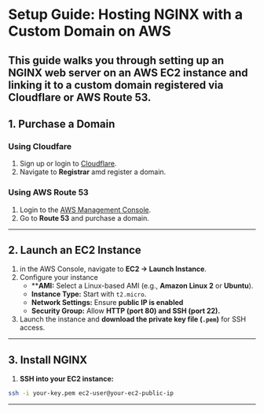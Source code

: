 # Setup Guide: Hosting NGINX with a Custom Domain on AWS

This guide walks you through setting up an **NGINX** web server on an **AWS EC2** instance and linking it to a **custom domain** registered via **Cloudflare** or **AWS Route 53**.
---

## 1. **Purchase a Domain** 
### Using Cloudfare
1. Sign up or login to [Cloudflare](https://www.cloudflare.com/).
2. Navigate to **Registrar** amd register a domain.

### **Using AWS Route 53**
1. Login to the [AWS Management Console](https://aws.amazon.com/console/).
2. Go to **Route 53** and purchase a domain.
---

## 2. **Launch an EC2 Instance**
1. in the AWS Console, navigate to **EC2 → Launch Instance**.
2. Configure your instance
   -  ****AMI:** Select a Linux-based AMI (e.g., **Amazon Linux 2** or **Ubuntu**).
   -  **Instance Type:** Start with `t2.micro`.
   -  **Network Settings:** Ensure **public IP is enabled**
   -  **Security Group:** Allow **HTTP (port 80)  and SSH (port 22).**
3. Launch the instance and **download the private key file (`.pem`)** for SSH access.
---

## 3. **Install NGINX**
1. **SSH into your EC2 instance:**
  ```bash
  ssh -i your-key.pem ec2-user@your-ec2-public-ip

  ```
---


